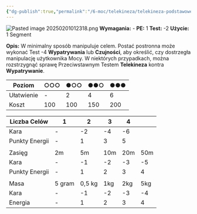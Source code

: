 ```yaml
---
{"dg-publish":true,"permalink":"/6-moc/telekineza/telekineza-podstawowe/sztuczka/","dgPassFrontmatter":true}
---
```


![Pasted image 20250201012318.png](/img/user/6%20Obrazy/Pasted%20image%2020250201012318.png)
**Wymagania:** -
**PE:** 1
**Test:** -2
**Użycie:** 1 Segment

**Opis:** W minimalny sposób manipuluje celem. Postać postronna może wykonać Test -4 **Wypatrywania** lub **Czujności**, aby określić, czy dostrzegła manipulację użytkownika Mocy. W niektórych przypadkach, można rozstrzygnąć sprawę Przeciwstawnym Testem **Telekineza** kontra **Wypatrywanie**.

| Poziom     | ○○○ | ●○○ | ●●○ | ●●● |
| ---------- | --- | --- | --- | --- |
| Ułatwienie | -   | 2   | 4   | 6   |
| Koszt      | 100 | 100 | 150 | 200 |

| Liczba Celów   | 1      | 2      | 3   | 4   |     |
| -------------- | ------ | ------ | --- | --- | --- |
| Kara           | -      | -2     | -4  | -6  |     |
| Punkty Energii | -      | 1      | 3   | 5   |     |
|                |        |        |     |     |     |
| Zasięg         | 2m     | 5m     | 10m | 20m | 50m |
| Kara           | -      | -1     | -2  | -3  | -5  |
| Punkty Energii | -      | 1      | 2   | 3   | 4   |
|                |        |        |     |     |     |
| Masa           | 5 gram | 0,5 kg | 1kg | 2kg | 5kg |
| Kara           | -      | -1     | -2  | -3  | -4  |
| Energia        | -      | 1      | 2   | 3   | 4   |
